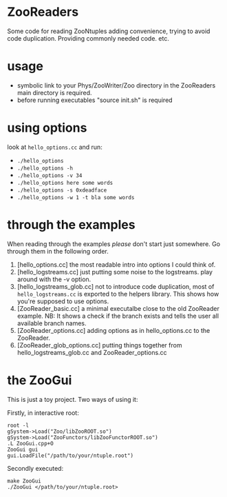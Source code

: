ZooReaders
==========

Some code for reading ZooNtuples adding convenience, trying to avoid code
duplication. Providing commonly needed code. etc.

usage
=====

* symbolic link to your Phys/ZooWriter/Zoo directory in the ZooReaders main
  directory is required.
* before running executables "source init.sh" is required

using options
=============

look at ```hello_options.cc```
and run:
* ```./hello_options```
* ```./hello_options -h```
* ```./hello_options -v 34```
* ```./hello_options here some words```
* ```./hello_options -s 0xdeadface```
* ```./hello_options -w 1 -t bla some words```

through the examples
====================

When reading through the examples _please_ don't start just somewhere. Go
through them in the following order.

1. [hello_options.cc] the most readable intro into options I could think of.
2. [hello_logstreams.cc] just putting some noise to the logstreams. play around
   with the -v option.
3. [hello_logstreams_glob.cc] not to introduce code duplication, most of
   ```hello_logstreams.cc``` is exported to the helpers library. This shows how
   you're supposed to use options.
4. [ZooReader_basic.cc] a minimal executalbe close to the old ZooReader
   example.  NB: It shows a check if the branch exists and tells the user all
   available branch names.
5. [ZooReader_options.cc] adding options as in hello_options.cc to the
   ZooReader.
6. [ZooReader_glob_options.cc] putting things together from
   hello_logstreams_glob.cc and ZooReader_options.cc

the ZooGui
==========

This is just a toy project. Two ways of using it:

Firstly, in interactive root:
```
root -l
gSystem->Load("Zoo/libZooROOT.so")
gSystem->Load("ZooFunctors/libZooFunctorROOT.so")
.L ZooGui.cpp+O
ZooGui gui
gui.LoadFile("/path/to/your/ntuple.root")
```

Secondly executed:
```
make ZooGui
./ZooGui </path/to/your/ntuple.root>
```


